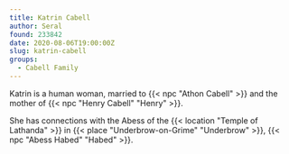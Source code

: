 ```yaml
---
title: Katrin Cabell
author: Seral
found: 233842
date: 2020-08-06T19:00:00Z
slug: katrin-cabell
groups:
  - Cabell Family
---
```


Katrin is a human woman, married to {{< npc "Athon Cabell" >}} and the mother of {{< npc "Henry Cabell" "Henry" >}}.<!--more-->

She has connections with the Abess of the {{< location "Temple of Lathanda" >}} in {{< place "Underbrow-on-Grime" "Underbrow" >}}, {{< npc "Abess Habed" "Habed" >}}. 
